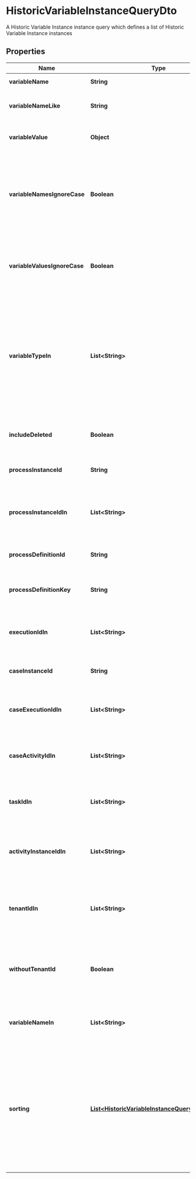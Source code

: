 

# HistoricVariableInstanceQueryDto

A Historic Variable Instance instance query which defines a list of Historic Variable Instance instances
## Properties

Name | Type | Description | Notes
------------ | ------------- | ------------- | -------------
**variableName** | **String** | Filter by variable name. |  [optional]
**variableNameLike** | **String** | Restrict to variables with a name like the parameter. |  [optional]
**variableValue** | **Object** | Filter by variable value. May be &#x60;String&#x60;, &#x60;Number&#x60; or &#x60;Boolean&#x60;. |  [optional]
**variableNamesIgnoreCase** | **Boolean** | Match the variable name provided in &#x60;variableName&#x60; and &#x60;variableNameLike&#x60; case- insensitively. If set to &#x60;true&#x60; **variableName** and **variablename** are treated as equal. |  [optional]
**variableValuesIgnoreCase** | **Boolean** | Match the variable value provided in &#x60;variableValue&#x60; case-insensitively. If set to &#x60;true&#x60; **variableValue** and **variablevalue** are treated as equal. |  [optional]
**variableTypeIn** | **List&lt;String&gt;** | Only include historic variable instances which belong to one of the passed and comma- separated variable types. A list of all supported variable types can be found [here](https://docs.camunda.org/manual/7.18/user-guide/process-engine/variables/#supported-variable-values). **Note:** All non-primitive variables are associated with the type &#39;serializable&#39;. |  [optional]
**includeDeleted** | **Boolean** | Include variables that has already been deleted during the execution. |  [optional]
**processInstanceId** | **String** | Filter by the process instance the variable belongs to. |  [optional]
**processInstanceIdIn** | **List&lt;String&gt;** | Only include historic variable instances which belong to one of the passed  process instance ids. |  [optional]
**processDefinitionId** | **String** | Filter by the process definition the variable belongs to. |  [optional]
**processDefinitionKey** | **String** | Filter by a key of the process definition the variable belongs to. |  [optional]
**executionIdIn** | **List&lt;String&gt;** | Only include historic variable instances which belong to one of the passed and  execution ids. |  [optional]
**caseInstanceId** | **String** | Filter by the case instance the variable belongs to. |  [optional]
**caseExecutionIdIn** | **List&lt;String&gt;** | Only include historic variable instances which belong to one of the passed and  case execution ids. |  [optional]
**caseActivityIdIn** | **List&lt;String&gt;** | Only include historic variable instances which belong to one of the passed and  case activity ids. |  [optional]
**taskIdIn** | **List&lt;String&gt;** | Only include historic variable instances which belong to one of the passed and  task ids. |  [optional]
**activityInstanceIdIn** | **List&lt;String&gt;** | Only include historic variable instances which belong to one of the passed and  activity instance ids. |  [optional]
**tenantIdIn** | **List&lt;String&gt;** | Only include historic variable instances which belong to one of the passed and comma- separated tenant ids. |  [optional]
**withoutTenantId** | **Boolean** | Only include historic variable instances that belong to no tenant. Value may only be &#x60;true&#x60;, as &#x60;false&#x60; is the default behavior. |  [optional]
**variableNameIn** | **List&lt;String&gt;** | Only include historic variable instances which belong to one of the passed  variable names. |  [optional]
**sorting** | [**List&lt;HistoricVariableInstanceQueryDtoSorting&gt;**](HistoricVariableInstanceQueryDtoSorting.md) | An array of criteria to sort the result by. Each element of the array is                      an object that specifies one ordering. The position in the array                      identifies the rank of an ordering, i.e., whether it is primary, secondary,                      etc. Sorting has no effect for &#x60;count&#x60; endpoints |  [optional]



